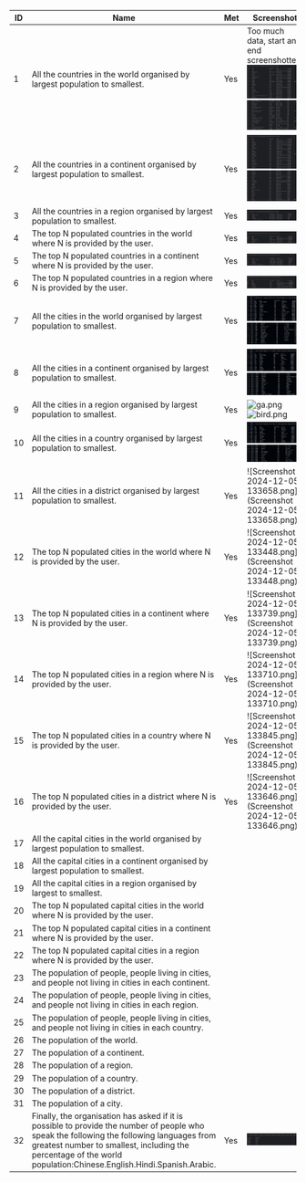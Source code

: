 | ID | Name | Met | Screenshot |
|----|------|-----|------------|
|1|All the countries in the world organised by largest population to smallest.|Yes|Too much data, start and end screenshotted. ![img_7.png](img_7.png)![img_8.png](img_8.png)|
|2|All the countries in a continent organised by largest population to smallest.|Yes|![img_4.png](img_4.png)![img_5.png](img_5.png)|
|3|All the countries in a region organised by largest population to smallest.|Yes|![img.png](img.png)|
|4|The top N populated countries in the world where N is provided by the user.|Yes|![img_1.png](img_1.png)|
|5|The top N populated countries in a continent where N is provided by the user.|Yes|![img_2.png](img_2.png)|
|6|The top N populated countries in a region where N is provided by the user.|Yes|![img_3.png](img_3.png)|
|7|All the cities in the world organised by largest population to smallest.|Yes|![yeye.png](yeye.png)![yur.png](yur.png)|
|8|All the cities in a continent organised by largest population to smallest.|Yes|![beee.png](beee.png)![burger.png](burger.png)|
|9|All the cities in a region organised by largest population to smallest.|Yes|![ga.png](ga.png)![bird.png](bird.png)|
|10|All the cities in a country organised by largest population to smallest.|Yes|![borger.png](borger.png)![chicken.png](chicken.png)|
|11|All the cities in a district organised by largest population to smallest.|Yes|![Screenshot 2024-12-05 133658.png](Screenshot 2024-12-05 133658.png)|
|12|The top N populated cities in the world where N is provided by the user.|Yes|![Screenshot 2024-12-05 133448.png](Screenshot 2024-12-05 133448.png)|
|13|The top N populated cities in a continent where N is provided by the user.|Yes|![Screenshot 2024-12-05 133739.png](Screenshot 2024-12-05 133739.png)|
|14|The top N populated cities in a region where N is provided by the user.|Yes|![Screenshot 2024-12-05 133710.png](Screenshot 2024-12-05 133710.png)|
|15|The top N populated cities in a country where N is provided by the user.|Yes|![Screenshot 2024-12-05 133845.png](Screenshot 2024-12-05 133845.png)|
|16|The top N populated cities in a district where N is provided by the user.|Yes|![Screenshot 2024-12-05 133646.png](Screenshot 2024-12-05 133646.png)|
|17|All the capital cities in the world organised by largest population to smallest.|
|18|All the capital cities in a continent organised by largest population to smallest.|
|19|All the capital cities in a region organised by largest to smallest.|
|20|The top N populated capital cities in the world where N is provided by the user.|
|21|The top N populated capital cities in a continent where N is provided by the user.|
|22|The top N populated capital cities in a region where N is provided by the user.|
|23|The population of people, people living in cities, and people not living in cities in each continent.|
|24|The population of people, people living in cities, and people not living in cities in each region.|
|25|The population of people, people living in cities, and people not living in cities in each country.|
|26|The population of the world.|
|27|The population of a continent.|
|28|The population of a region.|
|29|The population of a country.|
|30|The population of a district.|
|31|The population of a city.|
|32|Finally, the organisation has asked if it is possible to provide the number of people who speak the following the following languages from greatest number to smallest, including the percentage of the world population:Chinese.English.Hindi.Spanish.Arabic.|Yes|![img_6.png](img_6.png)|


